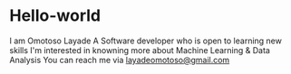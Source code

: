 # Hello-world
I am Omotoso Layade
A Software developer who is open to learning new skills
I'm interested in knowning more about Machine Learning & Data Analysis
You can reach me via layadeomotoso@gmail.com
